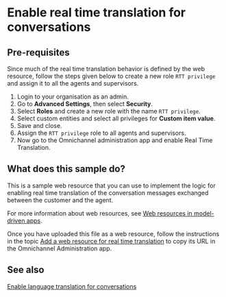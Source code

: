 # Enable real time translation for conversations

## Pre-requisites

Since much of the real time translation behavior is defined by the web resource, follow the steps given below to create a new role `RTT privilege` and assign it to all the agents and supervisors.

1. Login to your organisation as an admin.
2. Go to **Advanced Settings**, then select **Security**.
3. Select **Roles** and create a new role with the name `RTT privilege`.
4. Select custom entities and select all privileges for **Custom item value**.
5. Save and close.
6. Assign the `RTT privilege` role to all agents and supervisors.
7. Now go to the Omnichannel administration app and enable Real Time Translation.

## What does this sample do?

This is a sample web resource that you can use to implement the logic for enabling real time translation of the conversation messages exchanged between the customer and the agent.

For more information about web resources, see [Web resources in model-driven apps](https://docs.microsoft.com/powerapps/developer/model-driven-apps/web-resources).

Once you have uploaded this file as a web resource, follow the instructions in the topic [Add a web resource for real time translation](https://docs.microsoft.com/dynamics365/omnichannel/developer/how-to/add-web-resource-real-time-translation) to copy its URL in the Omnichannel Administration app.

## See also

[Enable language translation for conversations](https://docs.microsoft.com/dynamics365/omnichannel/administrator/enable-chat-translation)
